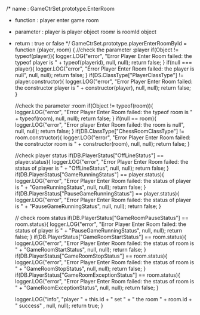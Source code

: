 /* name      : GameCtrSet.prototype.EnterRoom
 * function  : player enter game room
 * parameter : player is  player object
               roomr is  roomId object
 * return    : true or false
*/
GameCtrSet.prototype.playerEnterRoomById = function (player, room) {
    //check the parameter :player
    if(Object != typeof(player)){
        logger.LOG("error", "Error Player Enter Room failed: the typeof player is " + 
                typeof(playerid), null, null);
        return false;
    }
    if(null === player){
        logger.LOG("error", "Error Player Enter Room failed: the player is null", null, null);
        return false;
    }
    if(DS.ClassType["PlayerClassType"] != player.constructor){
        logger.LOG("error", "Error Player Enter Room failed: the constructor player is " + 
                constructor(player), null, null);
        return false;
    } 

    //check the parameter :room
    if(Object != typeof(room)){
        logger.LOG("error", "Error Player Enter Room failed: the typeof room is " + 
                typeof(room), null, null);
        return false;
    }
    if(null == room){
        logger.LOG("error", "Error player Enter Room failed: the room is null", null, null);
        return false;
    }
    if(DB.ClassType["ChessRoomClassType"] != room.constructor){
        logger.LOG("error", "Error Player Enter Room failed: the constructor room is " + 
                constructor(room), null, null);
        return false;
    } 

    //check player status
    if(DB.PlayerStatus["OffLineStatus"] == player.status){
        logger.LOG("error", "Error Player Enter Room failed: the status of player is " + 
                "OffLineStatus", null, null);
        return false;
    }
    if(DB.PlayerStatus["GameRunningStatus"] == player.status){
        logger.LOG("error", "Error Player Enter Room failed: the status of player is " + 
                "GameRunningStatus", null, null);
        return false;
    }
    if(DB.PlayerStatus["PauseGameRunningStatus"] == player.status){
        logger.LOG("error", "Error Player Enter Room failed: the status of player is " + 
                "PauseGameRunningStatus", null, null);
        return false;
    }

    // check room status
    if(DB.PlayerStatus["GameRoomPauseStatus"] == room.status){
        logger.LOG("error", "Error Player Enter Room failed: the status of player is " + 
                "PauseGameRunningStatus", null, null);
        return false;
    }
    if(DB.PlayerStatus["GameRoomStartStatus"] == room.status){
        logger.LOG("error", "Error Player Enter Room failed: the status of room is " + 
                "GameRoomStartStatus", null, null);
        return false;
    }
    if(DB.PlayerStatus["GameRoomStopStatus"] == room.status){
        logger.LOG("error", "Error Player Enter Room failed: the status of room is " + 
                "GameRoomStopStatus", null, null);
        return false;
    }
    if(DB.PlayerStatus["GameRoomExceptionStatus"] == room.status){
        logger.LOG("error", "Error Player Enter Room failed: the status of room is " + 
                "GameRoomExceptionStatus", null, null);
        return false;
    }



    logger.LOG("info", "player " + this.id + " set " + " the room " + room.id + " success" , null, null);
    return true;
}
